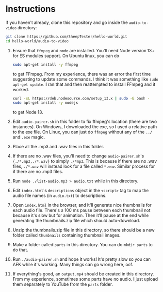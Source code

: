 # Instructions

If you haven't already, clone this repository and go inside the `audio-to-video` directory:

```sh
git clone https://github.com/SheepTester/hello-world.git
cd hello-world/audio-to-video
```

1. Ensure that `ffmpeg` and `node` are installed. You'll need Node version 13+ for ES modules support. On Ubuntu linux, you can do

    ```sh
    sudo apt-get install -y ffmpeg
    ```

    to get FFmpeg. From my experience, there was an error the first time suggesting to update some commands. I think it was something like `sudo apt-get update`. I ran that and then reattempted to install FFmpeg and it worked.

    ```sh
    curl -sL https://deb.nodesource.com/setup_13.x | sudo -E bash -
    sudo apt-get install -y nodejs
    ```

    to get Node 13.

2. Edit `audio-pairer.sh` in this folder to fix ffmpeg's location (there are two instances). On Windows, I downloaded the exe, so I used a relative path to the exe file. On Linux, you can just do `ffmpeg` without any of the `../` and `.exe` magic.

3. Place all the .mp3 and .wav files in this folder.

4. If there are no .wav files, you'll need to change `audio-pairer.sh`'s `{./*.mp3,./*.wav}` to simply `./*mp3`. This is because if there are no .wav files, `./*.wav` will instead look for a file called `*.wav`. Similar process for if there are no .mp3 files.

5. Run `node ./list-audio.mp3 > audio.txt` while in this directory.

6. Edit `index.html`'s `descriptions` object in the `<script>` tag to map the audio file names (in `audio.txt`) to descriptions.

7. Open `index.html` in the browser, and it'll generate nice thumbnails for each audio file. There's a 100 ms pause between each thumbnail not because it's slow but for animation. Then it'll pause at the end while generating the thumbnails.zip file which should auto-download.

8. Unzip the thumbnails.zip file in this directory, so there should be a new folder called `thumbnails` containing thumbnail images.

9. Make a folder called `parts` in this directory. You can do `mkdir parts` to do that.

10. Run `./audio-pairer.sh` and hope it works! It's pretty slow so you can AFK while it's working. Many things can go wrong here, oof.

11. If everything's good, an `output.mp4` should be created in this directory. From my experience, sometimes some parts have no audio. I just upload them separately to YouTube from the `parts` folder.

